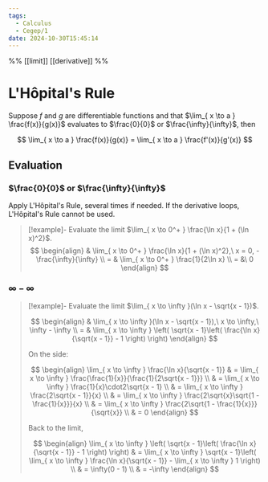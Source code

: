 ```yaml
---
tags:
  - Calculus
  - Cegep/1
date: 2024-10-30T15:45:14
---
```


%% [[limit]] [[derivative]] %%

# L'Hôpital's Rule

Suppose $f$ and $g$ are differentiable functions and that $\lim_{ x \to a } \frac{f(x)}{g(x)}$ evaluates to $\frac{0}{0}$ or $\frac{\infty}{\infty}$, then

$$
\lim_{ x \to a } \frac{f(x)}{g(x)} = \lim_{ x \to a } \frac{f'(x)}{g'(x)}
$$

## Evaluation

### $\frac{0}{0}$ or $\frac{\infty}{\infty}$

Apply L'Hôpital's Rule, several times if needed.
If the derivative loops, L'Hôpital's Rule cannot be used.

> [!example]- Evaluate the limit $\lim_{ x \to 0^+ } \frac{\ln x}{1 + (\ln x)^2}$.
> $$
> \begin{align}
>  & \lim_{ x \to 0^+ } \frac{\ln x}{1 + (\ln x)^2},\ x = 0, -\frac{\infty}{\infty} \\
> = & \lim_{ x \to 0^+ } \frac{1}{2\ln x} \\
> = &\ 0
> \end{align}
> $$

### $\infty - \infty$

> [!example]- Evaluate the limit $\lim_{ x \to \infty }(\ln x - \sqrt{x - 1})$.
>
> $$
> \begin{align}
>  & \lim_{ x \to \infty }(\ln x - \sqrt{x - 1}),\ x \to \infty,\ \infty - \infty \\
> = & \lim_{ x \to \infty } \left( \sqrt{x - 1}\left( \frac{\ln x}{\sqrt{x - 1}} - 1 \right) \right)
> \end{align}
> $$
>
> On the side:
>
> $$
> \begin{align}
> \lim_{ x \to \infty } \frac{\ln x}{\sqrt{x - 1}} & = \lim_{ x \to \infty } \frac{\frac{1}{x}}{\frac{1}{2\sqrt{x - 1}}} \\
>  & = \lim_{ x \to \infty } \frac{1}{x}\cdot2\sqrt{x - 1} \\
>  & = \lim_{ x \to \infty } \frac{2\sqrt{x - 1}}{x} \\
>  & = \lim_{ x \to \infty } \frac{2\sqrt{x}\sqrt{1 - \frac{1}{x}}}{x} \\
>  & = \lim_{ x \to \infty } \frac{2\sqrt{1 - \frac{1}{x}}}{\sqrt{x}} \\
>  & = 0
> \end{align}
> $$
>
> Back to the limit,
>
> $$
> \begin{align}
> \lim_{ x \to \infty } \left( \sqrt{x - 1}\left( \frac{\ln x}{\sqrt{x - 1}} - 1 \right) \right) & = \lim_{ x \to \infty } \sqrt{x - 1}\left( \lim_{ x \to \infty } \frac{\ln x}{\sqrt{x - 1}} - \lim_{ x \to \infty } 1 \right) \\
>  & = \infty(0 - 1) \\
>  & = -\infty
> \end{align}
> $$
